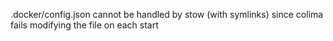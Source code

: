 .docker/config.json cannot be handled by stow (with symlinks) since colima fails modifying the file on each start
